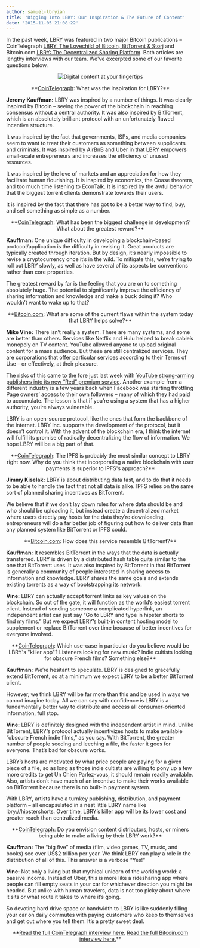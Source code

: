 ```yaml
---
author: samuel-lbryian
title: 'Digging Into LBRY: Our Inspiration & The Future of Content'
date: '2015-11-05 21:08:22'
---
```


In the past week, LBRY was featured in two major Bitcoin publications – CoinTelegraph <a href="https://cointelegraph.com/news/115518/lbry-the-lovechild-of-bitcoin-bittorrent-storj" target="_blank">LBRY: The Lovechild of Bitcoin, BitTorrent & Storj</a> and Bitcoin.com <a href="https://news.bitcoin.com/lbry-decentralized-sharing-platform/" target="_blank">LBRY: The Decentralized Sharing Platform</a>. Both articles are lengthy interviews with our team. We've excerpted some of our favorite questions below.

<p style="text-align: center;"><img src="https://spee.ch/@move:b/cVOaKZK.jpg" alt="Digital content at your fingertips"></p>
<p style="text-align: center;">

<p style="text-align: center;">**<a href="https://cointelegraph.com/news/115518/lbry-the-lovechild-of-bitcoin-bittorrent-storj" target="_blank">CoinTelegraph</a>: What was the inspiration for LBRY?**

**Jeremy Kauffman:** LBRY was inspired by a number of things. It was clearly inspired by Bitcoin – seeing the power of the blockchain in reaching consensus without a central authority. It was also inspired by BitTorrent, which is an absolutely brilliant protocol with an unfortunately flawed incentive structure.

It was inspired by the fact that governments, ISPs, and media companies seem to want to treat their customers as something between supplicants and criminals. It was inspired by AirBnB and Uber in that LBRY empowers small-scale entrepreneurs and increases the efficiency of unused resources.

It was inspired by the love of markets and an appreciation for how they facilitate human flourishing. It is inspired by economics, the Coase theorem, and too much time listening to EconTalk. It is inspired by the awful behavior that the biggest torrent clients demonstrate towards their users.

It is inspired by the fact that there has got to be a better way to find, buy, and sell something as simple as a number.

<p style="text-align: center;">**<a href="https://cointelegraph.com/news/115518/lbry-the-lovechild-of-bitcoin-bittorrent-storj" target="_blank">CoinTelegraph</a>: What has been the biggest challenge in development? What about the greatest reward?**

**Kauffman:** One unique difficulty in developing a blockchain-based protocol/application is the difficulty in revising it. Great products are typically created through iteration. But by design, it’s nearly impossible to revise a cryptocurrency once it’s in the wild. To mitigate this, we’re trying to roll out LBRY slowly, as well as have several of its aspects be conventions rather than core properties.

The greatest reward by far is the feeling that you are on to something absolutely huge. The potential to significantly improve the efficiency of sharing information and knowledge and make a buck doing it? Who wouldn’t want to wake up to that?

<p style="text-align: center;">**<a href="https://news.bitcoin.com/lbry-decentralized-sharing-platform/" target="_blank">Bitcoin.com</a>: What are some of the current flaws within the system today that LBRY helps solve?**

**Mike Vine:** There isn’t really a system. There are many systems, and some are better than others. Services like Netflix and Hulu helped to break cable’s monopoly on TV content. YouTube allowed anyone to upload original content for a mass audience. But these are still centralized services. They are corporations that offer particular services according to their Terms of Use – or effectively, at their pleasure.

The risks of this came to the fore just last week with <a href="https://techcrunch.com/2015/10/21/an-offer-creators-cant-refuse/" target="_blank">YouTube strong-arming publishers into its new “Red” premium service</a>. Another example from a different industry is a few years back when Facebook was starting throttling Page owners’ access to their own followers – many of which they had paid to accumulate. The lesson is that if you’re using a system that has a higher authority, you’re always vulnerable.

LBRY is an open-source protocol, like the ones that form the backbone of the internet. LBRY Inc. supports the development of the protocol, but it doesn’t control it. With the advent of the blockchain era, I think the internet will fulfill its promise of radically decentralizing the flow of information. We hope LBRY will be a big part of that.

<p style="text-align: center;">**<a href="https://cointelegraph.com/news/115518/lbry-the-lovechild-of-bitcoin-bittorrent-storj" target="_blank">CoinTelegraph</a>: The IPFS is probably the most similar concept to LBRY right now. Why do you think that incorporating a native blockchain with user payments is superior to IPFS's approach?**

**Jimmy Kiselak:** LBRY is about distributing data fast, and to do that it needs to be able to handle the fact that not all data is alike. IPFS relies on the same sort of planned sharing incentives as BitTorrent.

We believe that if we don’t lay down rules for where data should be and who should be uploading it, but instead create a decentralized market where users directly pay hosts for the data they’re downloading, entrepreneurs will do a far better job of figuring out how to deliver data than any planned system like BitTorrent or IPFS could.

<p style="text-align: center;">**<a href="https://news.bitcoin.com/lbry-decentralized-sharing-platform/" target="_blank">Bitcoin.com</a>: How does this service resemble BitTorrent?**

**Kauffman:** It resembles BitTorrent in the ways that the data is actually transferred. LBRY is driven by a distributed hash table quite similar to the one that BitTorrent uses. It was also inspired by BitTorrent in that BitTorrent is generally a community of people interested in sharing access to information and knowledge. LBRY shares the same goals and extends existing torrents as a way of bootstrapping its network.

**Vine:** LBRY can actually accept torrent links as key values on the blockchain. So out of the gate, it will function as the world’s easiest torrent client. Instead of sending someone a complicated hyperlink, an independent artist can just say “Go to LBRY and type in hipster shorts to find my films.” But we expect LBRY’s built-in content hosting model to supplement or replace BitTorrent over time because of better incentives for everyone involved.

<p style="text-align: center;">**<a href="https://cointelegraph.com/news/115518/lbry-the-lovechild-of-bitcoin-bittorrent-storj" target="_blank">CoinTelegraph</a>: Which use-case in particular do you believe would be LBRY's "killer app"? Listeners looking for new music? Indie cultists looking for obscure French films? Something else?**

**Kauffman:** We’re hesitant to speculate. LBRY is designed to gracefully extend BitTorrent, so at a minimum we expect LBRY to be a better BitTorrent client.

However, we think LBRY will be far more than this and be used in ways we cannot imagine today. All we can say with confidence is LBRY is a fundamentally better way to distribute and access all consumer-oriented information, full stop.

**Vine:** LBRY is definitely designed with the independent artist in mind. Unlike BitTorrent, LBRY’s protocol actually incentivizes hosts to make available “obscure French indie films,” as you say. With BitTorrent, the greater number of people seeding and leeching a file, the faster it goes for everyone. That’s bad for obscure works.

LBRY’s hosts are motivated by what price people are paying for a given piece of a file, so as long as those indie cultists are willing to pony up a few more credits to get Un Chien Parlez-vous, it should remain readily available. Also, artists don’t have much of an incentive to make their works available on BitTorrent because there is no built-in payment system.

With LBRY, artists have a turnkey publishing, distribution, and payment platform – all encapsulated in a neat little LBRY name like lbry://hipstershorts. Over time, LBRY’s killer app will be its lower cost and greater reach than centralized media.

<p style="text-align: center;">**<a href="https://cointelegraph.com/news/115518/lbry-the-lovechild-of-bitcoin-bittorrent-storj" target="_blank">CoinTelegraph</a>: Do you envision content distributors, hosts, or miners being able to make a living by their LBRY work?**

**Kauffman:** The “big five” of media (film, video games, TV, music, and books) see over US$2 trillion per year. We think LBRY can play a role in the distribution of all of this. This answer is a verbose “Yes!”

**Vine:** Not only a living but that mythical unicorn of the working world: a passive income. Instead of Uber, this is more like a ridesharing app where people can fill empty seats in your car for whichever direction you might be headed. But unlike with human travelers, data is not too picky about where it sits or what route it takes to where it’s going.

So devoting hard drive space or bandwidth to LBRY is like suddenly filling your car on daily commutes with paying customers who keep to themselves and get out where you tell them. It’s a pretty sweet deal.

<p style="text-align: center;">**<a href="https://cointelegraph.com/news/115518/lbry-the-lovechild-of-bitcoin-bittorrent-storj" target="_blank">Read the full CoinTelegraph interview here.</a>
<a href="https://news.bitcoin.com/lbry-decentralized-sharing-platform/" target="_blank">Read the full Bitcoin.com interview here.</a>**
